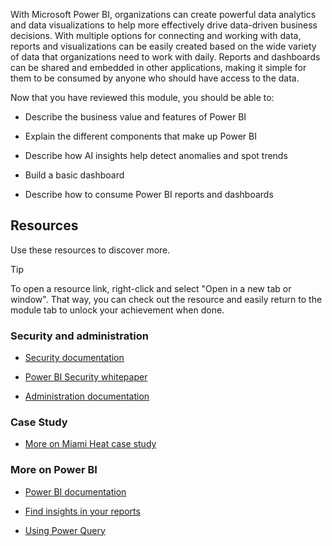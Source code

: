 
With Microsoft Power BI, organizations can create powerful data analytics and data visualizations to help more effectively drive data-driven business decisions. With multiple options for connecting and working with data, reports and visualizations can be easily created based on the wide variety of data that organizations need to work with daily. Reports and dashboards can be shared and embedded in other applications, making it simple for them to be consumed by anyone who should have access to the data. 

Now that you have reviewed this module, you should be able to:

- Describe the business value and features of Power BI

- Explain the different components that make up Power BI

- Describe how AI insights help detect anomalies and spot trends

- Build a basic dashboard

- Describe how to consume Power BI reports and dashboards

## Resources

Use these resources to discover more.

> [!TIP]
> To open a resource link, right-click and select "Open in a new tab or window". That way, you can check out the resource and easily return to the module tab to unlock your achievement when done.

### Security and administration

- [Security documentation](/power-bi/service-admin-power-bi-security)

- [Power BI Security whitepaper](/power-bi/whitepaper-powerbi-security)

- [Administration documentation](/power-bi/service-admin-administering-power-bi-in-your-organization)

### Case Study

- [More on Miami Heat case study](https://customers.microsoft.com/story/761660-miami-heat-media-and-entertainment-dynamics-365)

### More on Power BI

- [Power BI documentation](/power-bi/)

- [Find insights in your reports](/power-bi/create-reports/insights)

- [Using Power Query](/power-bi/transform-model/desktop-query-overview)
